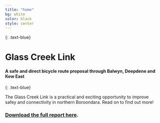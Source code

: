 ```yaml
---
title: "home"
bg: white
color: black
style: center
---
```


{: .text-blue}

<span class="fa-stack subtlecircle" style="font-size:100px; background:rgba(255,166,0,0.1)">
  <i class="fa fa-circle fa-stack-2x text-white"></i>
  <i class="fa fa-bicycle fa-stack-1x text-orange"></i>
</span>

# Glass Creek Link

#### A safe and direct bicycle route proposal through Balwyn, Deepdene and Kew East
{: .text-blue}


The Glass Creek Link is a practical and exciting opportunity to improve safey and connectivity in northern Boroondara. Read on to find out more!

### [Download the full report here](/content/glass-creek-report-online.pdf).
